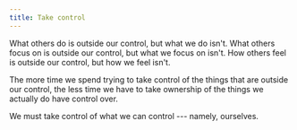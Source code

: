```yaml
---
title: Take control
---
```


What others do is outside our control, but what we do isn't. What others focus on is outside our control, but what we focus on isn't. How others feel is outside our control, but how we feel isn't.

The more time we spend trying to take control of the things that are outside our control, the less time we have to take ownership of the things we actually do have control over.

We must take control of what we can control --- namely, ourselves.
